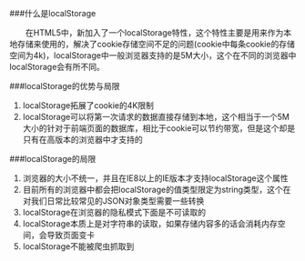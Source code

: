 ###什么是localStorage

&emsp;&emsp;在HTML5中，新加入了一个localStorage特性，这个特性主要是用来作为本地存储来使用的，解决了cookie存储空间不足的问题(cookie中每条cookie的存储空间为4k)，localStorage中一般浏览器支持的是5M大小，这个在不同的浏览器中localStorage会有所不同。

###localStorage的优势与局限

<ol>
    <li>localStorage拓展了cookie的4K限制</li>
    <li>localStorage可以将第一次请求的数据直接存储到本地，这个相当于一个5M大小的针对于前端页面的数据库，相比于cookie可以节约带宽，但是这个却是只有在高版本的浏览器中才支持的</li>
</ol>

###localStorage的局限

<ol>
    <li>浏览器的大小不统一，并且在IE8以上的IE版本才支持localStorage这个属性</li>
    <li>目前所有的浏览器中都会把localStorage的值类型限定为string类型，这个在对我们日常比较常见的JSON对象类型需要一些转换</li>
    <li>localStorage在浏览器的隐私模式下面是不可读取的</li>
    <li>localStorage本质上是对字符串的读取，如果存储内容多的话会消耗内存空间，会导致页面变卡</li>
    <li>localStorage不能被爬虫抓取到</li>
</ol>

